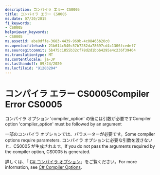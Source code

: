 ```yaml
---
description: コンパイラ エラー CS0005
title: コンパイラ エラー CS0005
ms.date: 07/20/2015
f1_keywords:
- CS0005
helpviewer_keywords:
- CS0005
ms.assetid: abe0dffe-3683-4439-969b-4c08465b20c0
ms.openlocfilehash: 21b614c540c57b7282da78697cd4c1306fcedef7
ms.sourcegitcommit: 5b475c1855b32cf78d2d1bbb4295e4c236f39464
ms.translationtype: MT
ms.contentlocale: ja-JP
ms.lasthandoff: 09/24/2020
ms.locfileid: "91203294"
---
```

# <a name="compiler-error-cs0005"></a><span data-ttu-id="92b08-103">コンパイラ エラー CS0005</span><span class="sxs-lookup"><span data-stu-id="92b08-103">Compiler Error CS0005</span></span>

<span data-ttu-id="92b08-104">コンパイラ オプション 'compiler_option' の後には引数が必要です</span><span class="sxs-lookup"><span data-stu-id="92b08-104">Compiler option 'compiler_option' must be followed by an argument</span></span>  
  
 <span data-ttu-id="92b08-105">一部のコンパイラ オプションでは、パラメーターが必要です。</span><span class="sxs-lookup"><span data-stu-id="92b08-105">Some compiler options require parameters.</span></span> <span data-ttu-id="92b08-106">コンパイラ オプションに必要な引数を渡さないと、CS0005 が生成されます。</span><span class="sxs-lookup"><span data-stu-id="92b08-106">If you do not pass the arguments required by the compiler option, CS0005 is generated.</span></span>  
  
 <span data-ttu-id="92b08-107">詳しくは、「 [C# コンパイラ オプション](../language-reference/compiler-options/index.md)」をご覧ください。</span><span class="sxs-lookup"><span data-stu-id="92b08-107">For more information, see [C# Compiler Options](../language-reference/compiler-options/index.md).</span></span>

